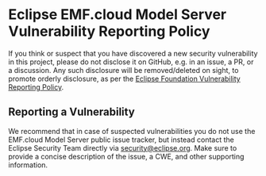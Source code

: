 # Eclipse EMF.cloud Model Server Vulnerability Reporting Policy

If you think or suspect that you have discovered a new security vulnerability in this project, please do not disclose it on GitHub, e.g. in an issue, a PR, or a discussion. Any such disclosure will be removed/deleted on sight, to promote orderly disclosure, as per the [Eclipse Foundation Vulnerability Reporting Policy](https://www.eclipse.org/security/policy.php).

## Reporting a Vulnerability

We recommend that in case of suspected vulnerabilities you do not use the EMF.cloud Model Server public issue tracker, but instead contact the Eclipse Security Team directly via security@eclipse.org.
Make sure to provide a concise description of the issue, a CWE, and other supporting information.
